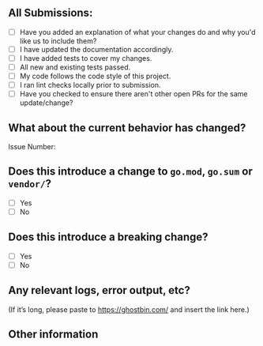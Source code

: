 ## All Submissions:

* [ ] Have you added an explanation of what your changes do and why you'd like us to include them?
* [ ] I have updated the documentation accordingly.
* [ ] I have added tests to cover my changes.
* [ ] All new and existing tests passed.
* [ ] My code follows the code style of this project.
* [ ] I ran lint checks locally prior to submission.
* [ ] Have you checked to ensure there aren't other open PRs for the same update/change?

## What about the current behavior has changed?

<!-- Please describe the current behavior that you are modifying, or link to a relevant issue. -->

Issue Number:

## Does this introduce a change to `go.mod`, `go.sum` or `vendor/`?

- [ ] Yes
- [ ] No

<!-- If this introduces a change to these files, please elaborate on why -->

## Does this introduce a breaking change?

- [ ] Yes
- [ ] No

<!-- If this introduces a breaking change, please describe the impact and migration path for existing applications below. -->

## Any relevant logs, error output, etc?

(If it’s long, please paste to https://ghostbin.com/ and insert the link here.)


## Other information

<!-- Any other information that is important to this PR such as screenshots of how the component looks before and after the change. -->